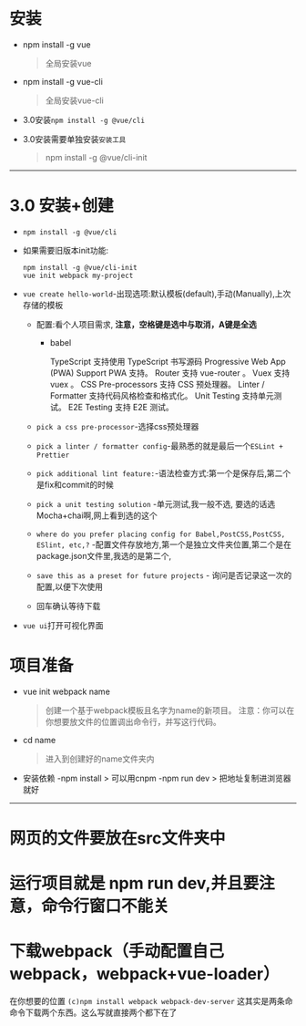 # 安装 #
+ npm install -g vue
  
  >全局安装vue
  
+ npm install -g vue-cli
  
  >全局安装vue-cli

+ 3.0安装`npm install -g @vue/cli`

+ 3.0安装需要单独安装`安装工具`

  > npm install -g @vue/cli-init

---------------------------
# 3.0 安装+创建

* `npm install -g @vue/cli`

* 如果需要旧版本init功能:

  ```
  npm install -g @vue/cli-init
  vue init webpack my-project
  ```

* `vue create hello-world`-出现选项:默认模板(default),手动(Manually),上次存储的模板

  * 配置:看个人项目需求, **注意，空格键是选中与取消，A键是全选**

    * babel

      TypeScript 支持使用 TypeScript 书写源码
       Progressive Web App (PWA) Support PWA 支持。
       Router 支持 vue-router 。
       Vuex 支持 vuex 。
       CSS Pre-processors 支持 CSS 预处理器。
       Linter / Formatter 支持代码风格检查和格式化。
       Unit Testing 支持单元测试。
       E2E Testing 支持 E2E 测试。

  * `pick a css pre-processor`-选择css预处理器

  * `pick a linter / formatter config`-最熟悉的就是最后一个`ESLint + Prettier`

  * `pick additional lint feature:`-语法检查方式:第一个是保存后,第二个是fix和commit的时候

  * `pick a unit testing solution` -单元测试,我一般不选, 要选的话选Mocha+chai啊,网上看到选的这个

  * `where do you prefer placing config for Babel,PostCSS,PostCSS, ESlint, etc,?` -配置文件存放地方,第一个是独立文件夹位置,第二个是在package.json文件里,我选的是第二个,

  * `save this as a preset for future projects` - 询问是否记录这一次的配置,以便下次使用

  * 回车确认等待下载

* `vue ui`打开可视化界面

# 项目准备

+ vue init webpack name
  > 创建一个基于webpack模板且名字为name的新项目。
	注意：你可以在你想要放文件的位置调出命令行，并写这行代码。
+ cd name
  
  > 进入到创建好的name文件夹内
+ 安装依赖
	-npm install
	  > 可以用cnpm
	-npm run dev
	  > 把地址复制进浏览器就好
--------------------------------------------

# 网页的文件要放在src文件夹中
# 运行项目就是 npm run dev,并且要注意，命令行窗口不能关

# 下载webpack（手动配置自己webpack，webpack+vue-loader）
在你想要的位置
`(c)npm install webpack webpack-dev-server`
这其实是两条命命令下载两个东西。这么写就直接两个都下在了